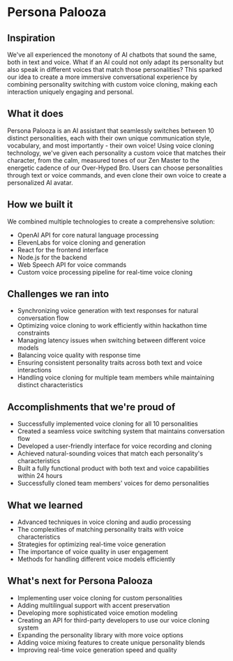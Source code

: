 # Persona Palooza
## Inspiration
We've all experienced the monotony of AI chatbots that sound the same, both in text and voice. What if an AI could not only adapt its personality but also speak in different voices that match those personalities? This sparked our idea to create a more immersive conversational experience by combining personality switching with custom voice cloning, making each interaction uniquely engaging and personal.
## What it does
Persona Palooza is an AI assistant that seamlessly switches between 10 distinct personalities, each with their own unique communication style, vocabulary, and most importantly - their own voice! Using voice cloning technology, we've given each personality a custom voice that matches their character, from the calm, measured tones of our Zen Master to the energetic cadence of our Over-Hyped Bro. Users can choose personalities through text or voice commands, and even clone their own voice to create a personalized AI avatar.

## How we built it
We combined multiple technologies to create a comprehensive solution:

- OpenAI API for core natural language processing
- ElevenLabs for voice cloning and generation
- React for the frontend interface
- Node.js for the backend
- Web Speech API for voice commands
- Custom voice processing pipeline for real-time voice cloning

## Challenges we ran into

- Synchronizing voice generation with text responses for natural conversation flow
- Optimizing voice cloning to work efficiently within hackathon time constraints
- Managing latency issues when switching between different voice models
- Balancing voice quality with response time
- Ensuring consistent personality traits across both text and voice interactions
- Handling voice cloning for multiple team members while maintaining distinct characteristics

## Accomplishments that we're proud of
- Successfully implemented voice cloning for all 10 personalities
- Created a seamless voice switching system that maintains conversation flow
- Developed a user-friendly interface for voice recording and cloning
- Achieved natural-sounding voices that match each personality's characteristics
- Built a fully functional product with both text and voice capabilities within 24 hours
- Successfully cloned team members' voices for demo personalities

## What we learned
- Advanced techniques in voice cloning and audio processing
- The complexities of matching personality traits with voice characteristics
- Strategies for optimizing real-time voice generation
- The importance of voice quality in user engagement
- Methods for handling different voice models efficiently

## What's next for Persona Palooza

- Implementing user voice cloning for custom personalities
- Adding multilingual support with accent preservation
- Developing more sophisticated voice emotion modeling
- Creating an API for third-party developers to use our voice cloning system
- Expanding the personality library with more voice options
- Adding voice mixing features to create unique personality blends
- Improving real-time voice generation speed and quality